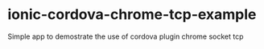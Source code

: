 # ionic-cordova-chrome-tcp-example
Simple app to demostrate the use of cordova plugin chrome socket tcp
